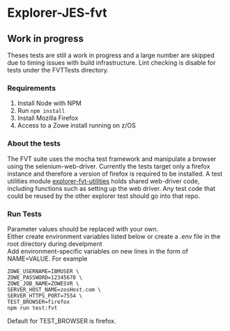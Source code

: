 # Explorer-JES-fvt

## Work in progress
Theses tests are still a work in progress and a large number are skipped due to timing issues with build infrastructure. 
Lint checking is disable for tests under the FVTTests directory.

### Requirements

1. Install Node with NPM
2. Run `npm install`
3. Install Mozilla Firefox
4. Access to a Zowe install running on z/OS

### About the tests

The FVT suite uses the mocha test framework and manipulate a browser using the selenium-web-driver. 
Currently the tests target only a firefox instance and therefore a version of firefox is required to be installed. 
A test utilities module [explorer-fvt-utilities](https://github.com/zowe/explorer-fvt-utilities) holds shared web-driver code, 
including functions such as setting up the web driver. Any test code that could be reused by the other explorer test should go into that repo.

### Run Tests

Parameter values should be replaced with your own.  
Either create environment variables listed below
or create a .env file in the root directory during develpment      
Add environment-specific variables on new lines in the form of NAME=VALUE. For example

```
ZOWE_USERNAME=IBMUSER \
ZOWE_PASSWORD=12345678 \
ZOWE_JOB_NAME=ZOWESVR \
SERVER_HOST_NAME=zosHost.com \
SERVER_HTTPS_PORT=7554 \
TEST_BROWSER=firefox
npm run test:fvt
```

Default for TEST_BROWSER is firefox.